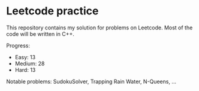 # Leetcode practice

This repository contains my solution for problems on Leetcode. Most of the code will be written in C++.

Progress:

- Easy: 13
- Medium: 28
- Hard: 13

Notable problems: SudokuSolver, Trapping Rain Water, N-Queens, ...
